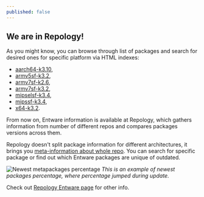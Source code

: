 ```yaml
---
published: false
---
```

## We are in Repology!

As you might know, you can browse through list of packages and search for desired ones for specific platform via HTML indexes:

* [aarch64-k3.10](https://bin.entware.net/aarch64-k3.10/Packages.html),
* [armv5sf-k3.2](https://bin.entware.net/armv5sf-k3.2/Packages.html),
* [armv7sf-k2.6](https://bin.entware.net/armv7sf-k2.6/Packages.html),
* [armv7sf-k3.2](https://bin.entware.net/armv7sf-k3.2/Packages.html),
* [mipselsf-k3.4](https://bin.entware.net/mipselsf-k3.4/Packages.html),
* [mipssf-k3.4](https://bin.entware.net/mipssf-k3.4/Packages.html),
* [x64-k3.2](https://bin.entware.net/x64-k3.2/Packages.html).

From now on, Entware information is available at Repology, which gathers information from number of different repos and compares packages versions across them.

Repology doesn't split package information for different architectures, it brings you [meta-information about whole repo](https://repology.org/metapackages/?inrepo=entware). You can search for specific package or find out which Entware packages are unique of outdated.

![Newest metapackages percentage]({{site.baseurl}}/_posts/metapackages_newest_percent.gif)
_This is an example of newest packages percentage, where percentage jumped during update._

Check out [Repology Entware page](https://repology.org/repository/entware) for other info.